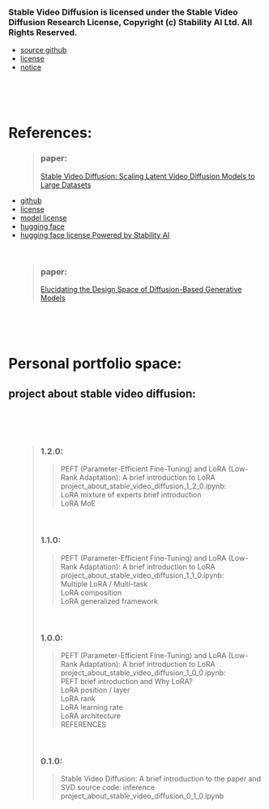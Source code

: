 <head>

</head>

<body>
<h3>Stable Video Diffusion is licensed under the Stable Video Diffusion Research License, Copyright (c) Stability AI Ltd. All Rights Reserved.</h3>
<ul>
  <li><a href=https://github.com/Allen33669/stable_video_diffusion_project>source github</a></li>
  <li><a href=https://github.com/Allen33669/stable_video_diffusion_project/blob/main/LICENSE.txt>license</a></li>
  <li><a href=https://github.com/Allen33669/stable_video_diffusion_project/blob/main/Notice.txt>notice</a></li>
</ul>
<br>
<br>
<br>
<h1>References:</h1>
<ul>
<blockquote><h3>paper: </h3><a href=https://arxiv.org/abs/2311.15127>Stable Video Diffusion: Scaling Latent Video Diffusion Models to Large Datasets</a> </blockquote>
  <li><a href=https://github.com/Stability-AI/generative-models>github</a></li>
  <li><a href=https://github.com/Stability-AI/generative-models/blob/main/LICENSE-CODE>license</a></li>
  <li><a href=https://github.com/Stability-AI/generative-models/blob/main/model_licenses/LICENSE-SVD>model license</a></li>
  <li><a href=https://huggingface.co/stabilityai/stable-video-diffusion-img2vid/tree/main>hugging face</a></li>
  <li><a href=https://huggingface.co/stabilityai/stable-video-diffusion-img2vid/blob/main/LICENSE.md>hugging face license Powered by Stability AI</a></li>
</ul>
<br>
<ul>
<blockquote><h3>paper: </h3><a href=https://arxiv.org/abs/2206.00364>Elucidating the Design Space of Diffusion-Based Generative Models</a></blockquote>
</ul>
<br>
<br>
<br>
<h1>Personal portfolio space:</h1>
<h2>project about stable video diffusion:</h2>
<br>
<br>
<br>
<ul>
<blockquote>
<h3>1.2.0: </h3>
<blockquote>
PEFT (Parameter-Efficient Fine-Tuning) and LoRA (Low-Rank Adaptation): A brief introduction to LoRA<br>
project_about_stable_video_diffusion_1_2_0.ipynb:<br>
  LoRA mixture of experts brief introduction<br>
  LoRA MoE<br>
</blockquote>
<br>
<h3>1.1.0: </h3>
<blockquote>
PEFT (Parameter-Efficient Fine-Tuning) and LoRA (Low-Rank Adaptation): A brief introduction to LoRA<br>
project_about_stable_video_diffusion_1_1_0.ipynb:<br>
  Multiple LoRA / Multi-task<br>
  LoRA composition<br>
  LoRA generalized framework<br>
</blockquote>
<br>
<h3>1.0.0: </h3>
<blockquote>
PEFT (Parameter-Efficient Fine-Tuning) and LoRA (Low-Rank Adaptation): A brief introduction to LoRA<br>
project_about_stable_video_diffusion_1_0_0.ipynb:<br>
    PEFT brief introduction and Why LoRA?<br>
    LoRA position / layer<br>
    LoRA rank<br>
    LoRA learning rate<br>
    LoRA architecture<br>
    REFERENCES<br>
</blockquote>
<br>
<h3>0.1.0: </h3>
<blockquote>
Stable Video Diffusion: A brief introduction to the paper and SVD source code: inference<br>
project_about_stable_video_diffusion_0_1_0.ipynb<br>
</blockquote>
</blockquote>
<br>







